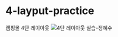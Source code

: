 # 4-layput-practice
캠핑몰 4단 레이아웃
![4단 레이아웃 실습-정혜수](https://user-images.githubusercontent.com/105402450/172555082-f673aebe-c631-4e36-b478-f6ca92c3d5c8.png)
